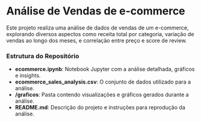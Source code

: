 # Análise de Vendas de e-commerce

Este projeto realiza uma análise de dados de vendas de um e-commerce, explorando diversos aspectos como receita total por categoria, variação de vendas ao longo dos meses, e correlação entre preço e score de review.

### Estrutura do Repositório
- **ecommerce.ipynb**: Notebook Jupyter com a análise detalhada, gráficos e insights.
- **ecommerce_sales_analysis.csv**: O conjunto de dados utilizado para a análise.
- **/graficos**: Pasta contendo visualizações e gráficos gerados durante a análise.
- **README.md**: Descrição do projeto e instruções para reprodução da análise.

